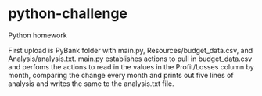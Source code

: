 # python-challenge
Python homework

First upload is PyBank folder with main.py, Resources/budget_data.csv, and Analysis/analysis.txt. main.py establishes actions to pull in budget_data.csv and perfoms the actions to read in the values in the Profit/Losses column by month, comparing the change every month and prints out five lines of analysis and writes the same to the analysis.txt file.
